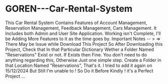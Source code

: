 # GOREN---Car-Rental-System
This Car Rental System Contains Features of Account Management, Reservation Management, Feedback Management, Cars Management. It Includes both Admin and User Site Application. Working isn't Complete, I'll be Adding More Features to it as the time goes by. 
Important Notes -- >
 => There May be Issue while Download This Project So After Downloading this Project, Check that In that Particular Dictionary Wether a Folder Named "Reservations" Exist or not. If Exists then Fine. You don't need to do anything regarding this, Otherwise Just one simple step. Create a Folder in that Location Named "Reservations", That's it.
 I tried to add it again on 15/12/2024 But Still I'm unable to !
 So Do it Before Kindly !
 it's a Perfect Project ...
